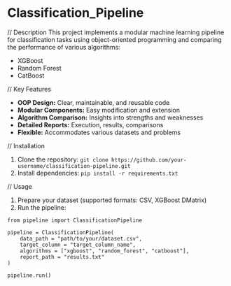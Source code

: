 # Classification_Pipeline



// Description
This project implements a modular machine learning pipeline for classification tasks
using object-oriented programming and comparing the performance of various algorithms:

* XGBoost
* Random Forest
* CatBoost

// Key Features
* **OOP Design:** Clear, maintainable, and reusable code
* **Modular Components:** Easy modification and extension
* **Algorithm Comparison:** Insights into strengths and weaknesses
* **Detailed Reports:** Execution, results, comparisons
* **Flexible:** Accommodates various datasets and problems

// Installation
1. Clone the repository: `git clone https://github.com/your-username/classification-pipeline.git`
2. Install dependencies: `pip install -r requirements.txt`

// Usage
1. Prepare your dataset (supported formats: CSV, XGBoost DMatrix)
2. Run the pipeline:

```dm
from pipeline import ClassificationPipeline

pipeline = ClassificationPipeline(
    data_path = "path/to/your/dataset.csv",
    target_column = "target_column_name",
    algorithms = ["xgboost", "random_forest", "catboost"],
    report_path = "results.txt"
)

pipeline.run()
